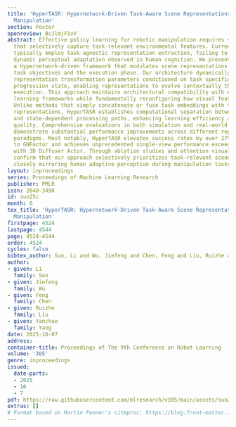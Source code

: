 ```yaml
---
title: 'HyperTASR: Hypernetwork-Driven Task-Aware Scene Representations for Robust
  Manipulation'
section: Poster
openreview: BcJlmjF1vV
abstract: Effective policy learning for robotic manipulation requires scene representations
  that selectively capture task-relevant environmental features. Current approaches
  typically employ task-agnostic representation extraction, failing to emulate the
  dynamic perceptual adaptation observed in human cognition. We present HyperTASR,
  a hypernetwork-driven framework that modulates scene representations based on both
  task objectives and the execution phase. Our architecture dynamically generates
  representation transformation parameters conditioned on task specifications and
  progression state, enabling representations to evolve contextually throughout task
  execution. This approach maintains architectural compatibility with existing policy
  learning frameworks while fundamentally reconfiguring how visual features are processed.
  Unlike methods that simply concatenate or fuse task embeddings with task-agnostic
  representations, HyperTASR establishes computational separation between task-contextual
  and state-dependent processing paths, enhancing learning efficiency and representational
  quality. Comprehensive evaluations in both simulation and real-world environments
  demonstrate substantial performance improvements across different representation
  paradigms. Most notably, HyperTASR elevates success rates by over 27% when applied
  to GNFactor and achieves unprecedented single-view performance exceeding 80% success
  with 3D Diffuser Actor. Through ablation studies and attention visualization, we
  confirm that our approach selectively prioritizes task-relevant scene information,
  closely mirroring human adaptive perception during manipulation tasks.
layout: inproceedings
series: Proceedings of Machine Learning Research
publisher: PMLR
issn: 2640-3498
id: sun25c
month: 0
tex_title: 'HyperTASR: Hypernetwork-Driven Task-Aware Scene Representations for Robust
  Manipulation'
firstpage: 4524
lastpage: 4544
page: 4524-4544
order: 4524
cycles: false
bibtex_author: Sun, Li and Wu, Jiefeng and Chen, Feng and Liu, Ruizhe and Yang, Yanchao
author:
- given: Li
  family: Sun
- given: Jiefeng
  family: Wu
- given: Feng
  family: Chen
- given: Ruizhe
  family: Liu
- given: Yanchao
  family: Yang
date: 2025-10-07
address:
container-title: Proceedings of The 9th Conference on Robot Learning
volume: '305'
genre: inproceedings
issued:
  date-parts:
  - 2025
  - 10
  - 7
pdf: https://raw.githubusercontent.com/mlresearch/v305/main/assets/sun25c/sun25c.pdf
extras: []
# Format based on Martin Fenner's citeproc: https://blog.front-matter.io/posts/citeproc-yaml-for-bibliographies/
---
```

